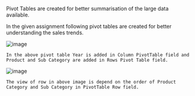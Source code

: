 Pivot Tables are created for better summarisation of the large data available. 

In the given assignment following pivot tables are created for better understanding the sales trends. 

![image](https://user-images.githubusercontent.com/18466387/48183538-04612200-e355-11e8-8f35-94a7e26dbf13.png)


``In the above pivot table Year is added in Column PivotTable field and Product and Sub Category are added in Rows Pivot Table field.``


![image](https://user-images.githubusercontent.com/18466387/48184219-57d46f80-e357-11e8-9416-7ae6296c1a0f.png)


``The view of row in above image is depend on the order of Product Category and Sub Category in PivotTable Row field.``

